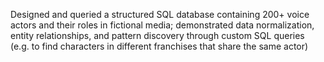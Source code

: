 Designed and queried a structured SQL database containing 200+ voice actors and their roles in fictional
media; demonstrated data normalization, entity relationships, and pattern discovery through custom SQL
queries (e.g. to find characters in different franchises that share the same actor)
